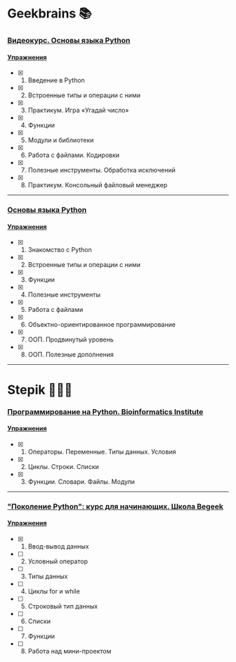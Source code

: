 # Geekbrains 📚

### [Видеокурс. Основы языка Python](https://geekbrains.ru/courses/950) 
#### [Упражнения](https://github.com/Christinayar/Python_Basics/tree/master/GU%20Videocourse.%20Python)
- [x] 1. Введение в Python
- [x] 2. Встроенные типы и операции с ними
- [x] 3. Практикум. Игра «Угадай число»
- [x] 4. Функции
- [x] 5. Модули и библиотеки
- [x] 6. Работа с файлами. Кодировки
- [x] 7. Полезные инструменты. Обработка исключений
- [x] 8. Практикум. Консольный файловый менеджер

***
### [Основы языка Python](https://geekbrains.ru/courses/13) 
#### [Упражнения](https://github.com/Christinayar/Python_Basics/tree/master/GU%20Python)
- [x] 1. Знакомство с Python
- [x] 2. Встроенные типы и операции с ними
- [x] 3. Функции
- [x] 4. Полезные инструменты
- [x] 5. Работа с файлами
- [x] 6. Объектно-ориентированное программирование
- [x] 7. ООП. Продвинутый уровень
- [x] 8. ООП. Полезные дополнения

***

# Stepik 👩🏽‍💻

### [Программирование на Python. Bioinformatics Institute](https://stepik.org/course/67/info) 
#### [Упражнения](https://github.com/Christinayar/Python_Basics/tree/master/Stepik%20Python.%20Bioinformatics)
- [x] 1. Операторы. Переменные. Типы данных. Условия
- [x] 2. Циклы. Строки. Списки
- [x] 3. Функции. Словари. Файлы. Модули

***
### ["Поколение Python": курс для начинающих. Школа Begeek](https://stepik.org/course/58852/info) 
#### [Упражнения]()
- [x] 1. Ввод-вывод данных
- [ ] 2. Условный оператор
- [ ] 3. Типы данных
- [ ] 4. Циклы for и while
- [ ] 5. Строковый тип данных
- [ ] 6. Списки
- [ ] 7. Функции
- [ ] 8. Работа над мини-проектом
